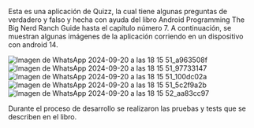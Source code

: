 Esta es una aplicación de Quizz, la cual tiene algunas preguntas de verdadero y falso y hecha con ayuda del libro Android Programming The Big Nerd Ranch Guide hasta el capítulo número 7.
A continuación, se muestran algunas imágenes de la aplicación corriendo en un dispositivo con android 14.

![Imagen de WhatsApp 2024-09-20 a las 18 15 51_a963508f](https://github.com/user-attachments/assets/e9832413-86fe-45ec-9bef-1aa3ccc1a8f1)
![Imagen de WhatsApp 2024-09-20 a las 18 15 51_97733147](https://github.com/user-attachments/assets/6209106b-3eb4-40c4-8bbd-ba35db9bb220)
![Imagen de WhatsApp 2024-09-20 a las 18 15 51_100dc02a](https://github.com/user-attachments/assets/ab378b3a-4fae-4a22-88cb-4fbc8b8da206)
![Imagen de WhatsApp 2024-09-20 a las 18 15 51_5c2f9a2b](https://github.com/user-attachments/assets/85f97d3a-071d-40bb-aced-57648ff7e359)
![Imagen de WhatsApp 2024-09-20 a las 18 15 52_aa83cc97](https://github.com/user-attachments/assets/0138dc87-d852-49cb-a58c-e63b867e9285)

Durante el proceso de desarrollo se realizaron las pruebas y tests que se describen en el libro.

